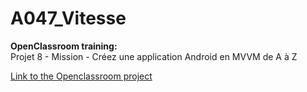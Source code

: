 # A047_Vitesse  
  
**OpenClassroom training:**  
Projet 8 - Mission - Créez une application Android en MVVM de A à Z  
  
[Link to the Openclassroom project](https://openclassrooms.com/fr/paths/527/projects/1640/364-mission---option-b---cas-fictif)  
  